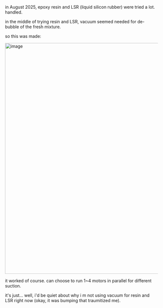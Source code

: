 
in August 2025, epoxy resin and LSR (liquid silicon rubber) were tried a lot. handled. 

in the middle of trying resin and LSR, vacuum seemed needed for de-bubble of the fresh mixture. 

so this was made:

<img width="892" height="759" alt="image" src="https://github.com/user-attachments/assets/9dfaaa29-ed26-4745-b245-7522fd9bcf55" />


it worked of course. can choose to run 1~4 motors in parallel for different suction. 



it's just... well, i'd be quiet about why i m not using vacuum for resin and LSR right now (okay, it was bumping that traumitized me). 
